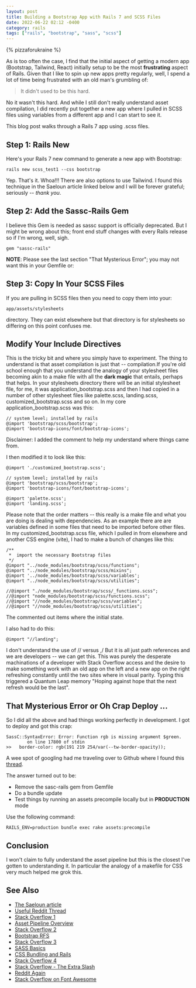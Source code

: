 ```yaml
---
layout: post
title: Building a Bootstrap App with Rails 7 and SCSS Files
date: 2022-06-22 02:12 -0400
category: rails
tags: ["rails", "bootstrap", "sass", "scss"]
---
```

{% pizzaforukraine  %}

As is too often the case, I find that the initial aspect of getting a modern app (Bootstrap, Tailwind, React) initially setup to be the most **frustrating** aspect of Rails.  Given that I like to spin up new apps pretty regularly, well, I spend a lot of time being frustrated with an old man's grumbling of:

> It didn't used to be this hard.

No it wasn't this hard.  And while I still don't really understand asset compilation, I did recently put together a new app where I pulled in SCSS files using variables from a different app and I can start to see it.

This blog post walks through a Rails 7 app using .scss files.

## Step 1: Rails New

Here's your Rails 7 new command to generate a new app with Bootstrap:

    rails new scss_test1 --css bootstrap

Yep.  That's it.  Whoa!!!  There are also options to use Tailwind.  I found this technique in the Saeloun article linked below and I will be forever grateful; seriously -- *thank you*.

## Step 2: Add the Sassc-Rails Gem

I believe this Gem is needed as sassc support is officially deprecated.  But I might be wrong about this; front end stuff changes with every Rails release so if I'm wrong, well, sigh.

    gem "sassc-rails"
    
**NOTE**: Please see the last section "That Mysterious Error"; you may not want this in your Gemfile or:

## Step 3: Copy In Your SCSS Files

If you are pulling in SCSS files then you need to copy them into your:

    app/assets/stylesheets 

directory.  They can exist elsewhere but that directory is for stylesheets so differing on this point confuses me.

## Modify Your Include Directives

This is the tricky bit and where you simply have to experiment.  The thing to understand is that asset compilation is just that -- compilation.If you're old school enough that you understand the analogy of your stylesheet files becoming akin to a make file with all the **dark magic** that entails, perhaps that helps.  In your stylesheets directory there will be an initial stylesheet file, for me, it was application_bootstrap.scss and then I had copied in a number of other stylesheet files like palette.scss, landing.scss, customized_bootstrap.scss and so on.  In my core application_bootstrap.scss was this:

    // system level; installed by rails
    @import 'bootstrap/scss/bootstrap';
    @import 'bootstrap-icons/font/bootstrap-icons';

Disclaimer: I added the comment to help my understand where things came from.

I then modified it to look like this:

    @import './customized_bootstrap.scss';
     
    // system level; installed by rails
    @import 'bootstrap/scss/bootstrap';
    @import 'bootstrap-icons/font/bootstrap-icons';
    
    @import 'palette.scss';
    @import 'landing.scss';    

Please note that the order matters -- this really is a make file and what you are doing is dealing with dependencies.  As an example there are are variables defined in some files that need to be imported before other files.  In my customized_bootstrap.scss file, which I pulled in from elsewhere and another CSS engine (vite), I had to make a bunch of changes like this:

    /**
     *  import the necessary Bootstrap files 
     */
    @import "../node_modules/bootstrap/scss/functions";
    @import "../node_modules/bootstrap/scss/mixins";
    @import '../node_modules/bootstrap/scss/variables';
    @import "../node_modules/bootstrap/scss/utilities";
    
    //@import "./node_modules/bootstrap/scss/_functions.scss";
    //@import "node_modules/bootstrap/scss/functions.scss";
    //@import "//node_modules/bootstrap/scss/variables";
    //@import "//node_modules/bootstrap/scss/utilities";

The commented out items where the initial state.

I also had to do this:

    @import "//landing";

I don't understand the use of // versus ,/  But it is all just path references and we are developers -- we can get this.  This was purely the desperate machinations of a developer with Stack Overflow access and the desire to make something work with an old app on the left and a new app on the right refreshing constantly until the two sites where in visual parity.  Typing this triggered a Quantum Leap memory "Hoping against hope that the next refresh would be the last".

## That Mysterious Error or Oh Crap Deploy ...

So I did all the above and had things working perfectly in development.  I got to deploy and got this crap:

    SassC::SyntaxError: Error: Function rgb is missing argument $green.
            on line 17800 of stdin
    >>   border-color: rgb(191 219 254/var(--tw-border-opacity));

A wee spot of googling had me traveling over to Github where I found this [thread](https://github.com/tailwindlabs/tailwindcss/discussions/6738).

The answer turned out to be:

* Remove the sasc-rails gem from Gemfile
* Do a bundle update
* Test things by running an assets precompile locally but in **PRODUCTION** mode

Use the following command:

    RAILS_ENV=production bundle exec rake assets:precompile

## Conclusion

I won't claim to fully understand the asset pipeline but this is the closest I've gotten to understanding it.  In particular the analogy of a makefile for CSS very much helped me grok this.

## See Also

* [The Saeloun article](https://blog.saeloun.com/2021/11/17/rails-7-added-css-app-generator.html)
* [Useful Reddit Thread](https://www.reddit.com/r/rails/comments/pk7x5j/any_clue_what_with_cssscss_imports_in_rails_7/)
* [Stack Overflow 1](https://stackoverflow.com/questions/71231622/idiomatic-sass-processing-in-rails-7)
* [Asset Pipeline Overview](https://guides.rubyonrails.org/asset_pipeline.html)
* [Stack Overflow 2](https://stackoverflow.com/questions/68909199/invalid-css-value-error-while-customizing-bootstrap-5-colors-with-sass-3)
* [Bootstrap RFS](https://github.com/twbs/rfs/tree/v9.0.3#installation)
* [Stack Overflow 3](https://stackoverflow.com/questions/66642300/error-undefined-variable-in-rails-sass-compilation)
* [SASS Basics](https://sass-lang.com/guide)
* [CSS Bundling and Rails](https://github.com/rails/cssbundling-rails)
* [Stack Overflow 4](https://stackoverflow.com/questions/26171159/require-statement-in-application-css-scss)
* [Stack Overflow - The Extra Slash](https://stackoverflow.com/questions/51127038/sass-error-cant-find-stylesheet-to-import)
* [Reddit Again](https://www.reddit.com/r/rails/comments/rjg2ql/rails_7_assetsprecompile_results_in_loaderror/)
* [Stack Overflow on Font Awesome](https://stackoverflow.com/questions/45624252/couldnt-find-file-css-font-awesome-with-type-text-css)
